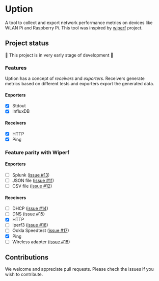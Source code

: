 # Uption

A tool to collect and export network performance metrics on devices like WLAN Pi and Raspberry Pi.
This tool was inspired by [wiperf](https://github.com/wifinigel/wiperf) project.

## Project status

🚧 This project is in very early stage of development 🚧

### Features

Uption has a concept of _receivers_ and _exporters_. Receivers generate metrics based on different tests and exporters export the generated data.

#### Exporters

- [x] Stdout
- [x] InfluxDB

#### Receivers

- [x] HTTP
- [x] Ping

### Feature parity with Wiperf

#### Exporters

- [ ] Splunk ([issue #13](https://github.com/uption/uption/issues/13))
- [ ] JSON file ([issue #11](https://github.com/uption/uption/issues/11))
- [ ] CSV file ([issue #12](https://github.com/uption/uption/issues/12))

#### Receivers

- [ ] DHCP ([issue #14](https://github.com/uption/uption/issues/14))
- [ ] DNS ([issue #15](https://github.com/uption/uption/issues/15))
- [x] HTTP
- [ ] Iperf3 ([issue #16](https://github.com/uption/uption/issues/16))
- [ ] Ookla Speedtest ([issue #17](https://github.com/uption/uption/issues/17))
- [x] Ping
- [ ] Wireless adapter ([issue #18](https://github.com/uption/uption/issues/18))

## Contributions

We welcome and appreciate pull requests. Please check the issues if you wish to contribute.

